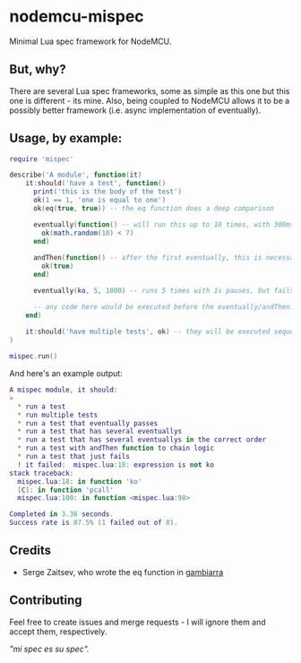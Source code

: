# nodemcu-mispec
Minimal Lua spec framework for NodeMCU.

## But, why?
There are several Lua spec frameworks, some as simple as this one but this one is different - its mine.
Also, being coupled to NodeMCU allows it to be a possibly better framework (i.e. async implementation of eventually).

## Usage, by example:

```lua
require 'mispec'

describe('A module', function(it)
    it:should('have a test', function()
      print('this is the body of the test')
      ok(1 == 1, 'one is equal to one')
      ok(eq(true, true)) -- the eq function does a deep comparison

      eventually(function() -- will run this up to 10 times, with 300ms pauses between failures
        ok(math.random(10) < 7)
      end)
      
      andThen(function() -- after the first eventually, this is necessary to chain events
        ok(true)
      end)

      eventually(ko, 5, 1000) -- runs 5 times with 1s pauses, but fails since it's ko

      -- any code here would be executed before the eventually/andThen!
    end)
    
    it:should('have multiple tests', ok) -- they will be executed sequentially
)

mispec.run()
```

And here's an example output:
```lua
A mispec module, it should:
>
  * run a test
  * run multiple tests
  * run a test that eventually passes
  * run a test that has several eventuallys
  * run a test that has several eventuallys in the correct order
  * run a test with andThen function to chain logic
  * run a test that just fails
  ! it failed:  mispec.lua:18: expression is not ko
stack traceback:
  mispec.lua:18: in function 'ko'
  [C]: in function 'pcall'
  mispec.lua:100: in function <mispec.lua:98>

Completed in 3.36 seconds.
Success rate is 87.5% (1 failed out of 8).
```


## Credits

 * Serge Zaitsev, who wrote the eq function in [gambiarra](https://bitbucket.org/zserge/gambiarra/src/10c86d15d11908d24516495a4eb27049a257d6d7?at=default)

## Contributing

Feel free to create issues and merge requests - I will ignore them and accept them, respectively.

*"mi spec es su spec".*
